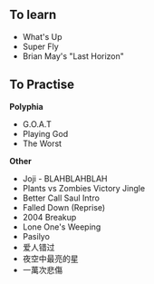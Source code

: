 ## To learn
- What's Up
- Super Fly
- Brian May's "Last Horizon"

## To Practise
**Polyphia**
- G.O.A.T
- Playing God
- The Worst

**Other**
- Joji - BLAHBLAHBLAH
- Plants vs Zombies Victory Jingle
- Better Call Saul Intro
- Falled Down (Reprise)
- 2004 Breakup
- Lone One's Weeping
- Pasilyo
- 爱人错过
- 夜空中最亮的星
- 一萬次悲傷